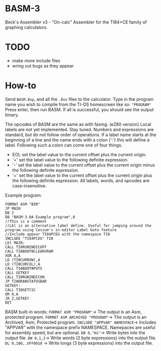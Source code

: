 # BASM-3
Beck's Assembler v3 - "On-calc" Assembler for the TI84+CE family of graphing calculators.

# TODO
- make more include files
- wring out bugs as they appear

# How-to

Send `BASM.8xp`, and all the `.8xv` files to the calculator.
Type in the program name you wish to compile from the TI-OS homescreen like so:
`"PROGRAM"`
Press enter, then run BASM.
If all is successful, you should see the output binary.

The opcodes of BASM are the same as with fasmg. (eZ80 version)
Local labels are not yet implemented. Stay tuned.
Numbers and expressions are standard, but do not follow order of operations.
If a label name starts at the beginning of a line and the name ends with a colon (':') this will define a label.
Following such a colon can come one of four things.
- EOL	set the label value to the current offset plus the current origin.
- '='	set the label value to the following definite expression.
- '-'	set the label value to the current offset plus the current origin minus the following definite expression.
- '+'	set the label value to the current offset plus the current origin plus the following definite expression.
All labels, words, and opcodes are case-insensitive.


Example program:
```
FORMAT ASM "BIN"
JP MAIN
DB 2
DB "BASM-3.0A Example program",0
//This is a comment
//Lbl is an alternative label define. Useful for jumping around the program using Cesium's in-editor Label Goto feature
//Include appvar TI84PCEG with the namespace TIθ
INCLUDE "TI84PCEG" TIθ
Lbl MAIN:
CALL TIθRUNINDICOFF
CALL TIθBOOTθCLEARVRAM
XOR A,A
LD (TIθCURROW),A
LD (TIθCURCOL),A
CALL TIθBOOTθPUTS
CALL GETKEY
CALL TIθRUNINDICON
JP TIθDRAWSTATUSBAR
GETKEY:
CALL TIθGETCSC
OR A,A
JR Z,GETKEY
RET
```

BASM built-in words:
`FORMAT ASM "PROGRAM"`-> The output is an Asm, protected program.
`FORMAT ASM ARCHIVED "PROGRAM"`-> The output is an Archived, Asm, Protected program.
`INCLUDE "APPVAR" NAMESPACE`-> Includes "APPVAR" with the namespace prefix NAMESPACE. Namepaces are useful for assembly speed, but are optional.
`DB 0,"Hi"`-> Write bytes into the output file.
`DW 0,1,2`-> Write words (2 byte expressions) into the output file.
`DL 0,100,.XFF0010` -> Write longs (3 byte expressions) into the output file.


